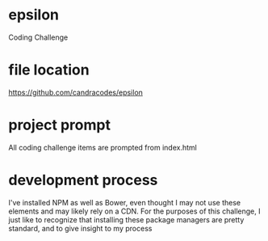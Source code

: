 # epsilon
Coding Challenge

# file location
https://github.com/candracodes/epsilon

# project prompt
All coding challenge items are prompted from index.html

# development process
I've installed NPM as well as Bower, even thought I may not use these elements and may likely rely on a CDN.
For the purposes of this challenge, I just like to recognize that installing these package managers are pretty standard, and to give insight to my process

